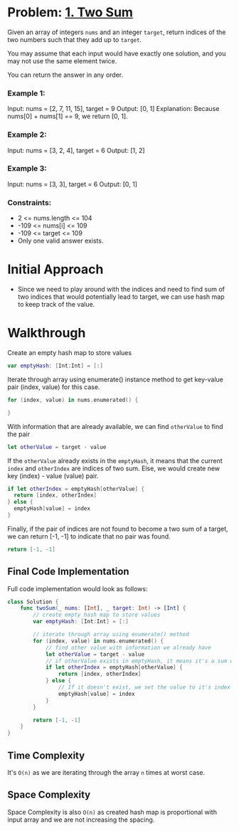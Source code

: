 # Problem: [1. Two Sum](https://leetcode.com/problems/two-sum/)

Given an array of integers `nums` and an integer `target`, return indices of the two numbers such that they add up to `target`.

You may assume that each input would have exactly one solution, and you may not use the same element twice.

You can return the answer in any order.

### Example 1:
Input: nums = [2, 7, 11, 15], target = 9
Output: [0, 1]
Explanation: Because nums[0] + nums[1] == 9, we return [0, 1].

### Example 2: 
Input: nums = [3, 2, 4], target = 6
Output: [1, 2]

### Example 3:
Input: nums = [3, 3], target = 6
Output: [0, 1]

### Constraints:
- 2 <= nums.length <= 104
- -109 <= nums[i] <= 109
- -109 <= target <= 109
- Only one valid answer exists.

# Initial Approach
- Since we need to play around with the indices and need to find sum of two indices that would potentially lead to target, we can use hash map to keep track of the value.

# Walkthrough
Create an empty hash map to store values

```Swift
var emptyHash: [Int:Int] = [:]
```

Iterate through array using enumerate() instance method to get key-value pair (index, value) for this case.

```Swift
for (index, value) in nums.enumerated() {

}
```

With information that are already available, we can find `otherValue` to find the pair

```Swift
let otherValue = target - value
```

If the `otherValue` already exists in the `emptyHash`, it means that the current `index` and `otherIndex` are indices of two sum. 
Else, we would create new key (index) - value (value) pair.

```Swift
if let otherIndex = emptyHash[otherValue] {
  return [index, otherIndex]
} else {
  emptyHash[value] = index
}
```

Finally, if the pair of indices are not found to become a two sum of a target, we can return [-1, -1] to indicate that no pair was found. 

```Swift
return [-1, -1]
```

## Final Code Implementation

Full code implementation would look as follows: 

```Swift
class Solution {
    func twoSum(_ nums: [Int], _ target: Int) -> [Int] {
        // create empty hash map to store values
        var emptyHash: [Int:Int] = [:]

        // iterate through array using enumerate() method
        for (index, value) in nums.enumerated() {
            // find other value with information we already have
            let otherValue = target - value
            // if otherValue exists in emptyHash, it means it's a sum with the value, therefore return index and otherIndex
            if let otherIndex = emptyHash[otherValue] {
                return [index, otherIndex]
            } else {
                // If it doesn't exist, we set the value to it's index
                emptyHash[value] = index
            }
        }

        return [-1, -1]
    }
}
```

## Time Complexity
It's `O(n)` as we are iterating through the array `n` times at worst case. 

## Space Complexity
Space Complexity is also `O(n)` as created hash map is proportional with input array and we are not increasing the spacing. 

